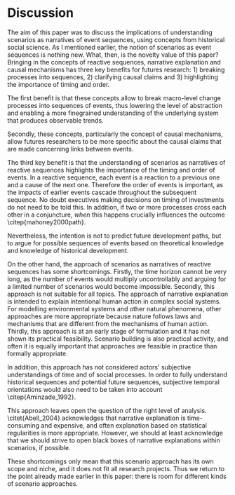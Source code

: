 # Discussion
The aim of this paper was to discuss the implications of understanding scenarios as narratives of event sequences, using concepts from historical social science. As I mentioned earlier, the notion of scenarios as event sequences is nothing new. What, then, is the novelty value of this paper? Bringing in the concepts of reactive sequences, narrative explanation and causal mechanisms has three key benefits for futures research: 1) breaking processes into sequences, 2) clarifying causal claims and 3) highlighting the importance of timing and order.

The first benefit is that these concepts allow to break macro-level change processes into sequences of events, thus lowering the level of abstraction and enabling a more finegrained understanding of the underlying system that produces observable trends.

Secondly, these concepts, particularly the concept of causal mechanisms, allow futures researchers to be more specific about the causal claims that are made concerning links between events.

The third key benefit is that the understanding of scenarios as narratives of reactive sequences highlights the importance of the timing and order of events. In a reactive sequence, each event is a reaction to a previous one and a cause of the next one. Therefore the order of events is important, as the impacts of earlier events cascade throughout the subsequent sequence. No doubt executives making decisions on timing of investments do not need to be told this. In addition, if two or more processes cross each other in a conjuncture, *when* this happens crucially influences the outcome \citep{mahoney2000path}.

Nevertheless, the intention is not to predict future development paths, but to argue for possible sequences of events based on theoretical knowledge and knowledge of historical development.

On the other hand, the approach of scenarios as narratives of reactive sequences has some shortcomings. Firstly, the time horizon cannot be very long, as the number of events would multiply uncontrollably and arguing for a limited number of scenarios would become impossible. Secondly, this approach is not suitable for all topics. The approach of narrative explanation is intended to explain intentional human action in complex social systems. For modelling environmental systems and other natural phenomena, other approaches are more appropriate because nature follows laws and mechanisms that are different from the mechanisms of human action. Thirdly, this approach is at an early stage of formulation and it has not shown its practical feasibility. Scenario building is also practical activity, and often it is equally important that approaches are feasible in practice than formally appropriate.

In addition, this approach has not considered actors' subjective understandings of time and of social processes. In order to fully understand historical sequences and potential future sequences, subjective temporal orientations would also need to be taken into account \citep{Aminzade_1992}.

This approach leaves open the question of the right level of analysis. \citet{Abell_2004} acknowledges that narrative explanation is time-consuming and expensive, and often explanation based on statistical regularities is more appropriate. However, we should at least acknowledge that we should strive to open black boxes of narrative explanations within scenarios, if possible.

These shortcomings only mean that this scenario approach has its own scope and niche, and it does not fit all research projects. Thus we return to the point already made earlier in this paper: there is room for different kinds of scenario approaches.
